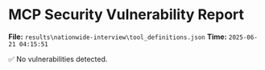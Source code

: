 # MCP Security Vulnerability Report
**File:** `results\nationwide-interview\tool_definitions.json`
**Time:** `2025-06-21 04:15:51`

✅ No vulnerabilities detected.